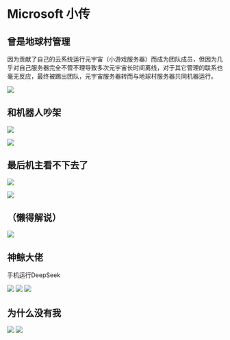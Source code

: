 # Microsoft 小传

## 曾是地球村管理

因为贡献了自己的云系统运行元宇宙（小游戏服务器）而成为团队成员，但因为几乎对自己服务器完全不管不理导致多次元宇宙长时间离线，对于其它管理的联系也毫无反应，最终被踢出团队，元宇宙服务器转而与地球村服务器共同机器运行。

![](/others/Microsoft/曾是副管理.jpg)

## 和机器人吵架

![](/others/Microsoft/1.jpg)

![](/others/Microsoft/对着机器人私信.jpg)

## 最后机主看不下去了

![](/others/Microsoft/机器人回复.jpg)

![](/others/Microsoft/机器人回复2.jpg)


## （懒得解说）

![](/others/Microsoft/35E94131C99DFE7A8A863B1BFB5A9185.png)

## 神鲸大佬

手机运行DeepSeek

![](/others/Microsoft/deepseek.png)
![](/others/Microsoft/deepseek1.png)
![](/others/Microsoft/deepseek2.png)


## 为什么没有我

![](/others/Microsoft/为什么没有我.png)
![](/others/Microsoft/为什么没有我2.png)
